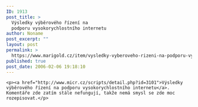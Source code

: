 ```yaml
---
ID: 1913
post_title: >
  Výsledky výběrového řízení na
  podporu vysokorychlostního internetu
author: Noname
post_excerpt: ""
layout: post
permalink: >
  https://www.marigold.cz/item/vysledky-vyberoveho-rizeni-na-podporu-vysokorychlostniho-internetu
published: true
post_date: 2006-02-06 19:18:10
---
```

	<p><a href="http://www.micr.cz/scripts/detail.php?id=3101">Výsledky výběrového řízení na podporu vysokorychlostního internetu</a>. Komentáře zde zatím stále nefungují, takže nemá smysl se zde moc rozepisovat.</p>